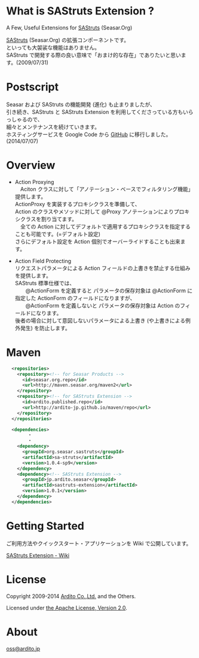 # What is SAStruts Extension ?  

A Few, Useful Extensions for [SAStruts](http://sastruts.seasar.org/) (Seasar.Org)  
  

[SAStruts](http://sastruts.seasar.org/) (Seasar.Org) の拡張コンポーネントです。  
といっても大袈裟な機能はありません。  
SAStruts で開発する際の良い意味で「おまけ的な存在」でありたいと思います。(2009/07/31)  



# Postscript  

Seasar および SAStruts の機能開発 (進化) も止まりましたが、  
引き続き、SAStruts と SAStruts Extension を利用してくださっている方もいらっしゃるので、  
細々とメンテナンスを続けていきます。  
ホスティングサービスを Google Code から [GitHub](https://github.com/ardito-jp/sastruts-extension) に移行しました。(2014/07/07)  



# Overview

+ Action Proxying  
　Aciton クラスに対して「アノテーション・ベースでフィルタリング機能」提供します。  
ActionProxy を実装するプロキシクラスを準備して、  
Action のクラスやメソッドに対して @Proxy アノテーションによりプロキシクラスを割り当てます。  
　全ての Action に対してデフォルトで適用するプロキシクラスを指定することも可能です。(=デフォルト設定)  
さらにデフォルト設定を Action 個別でオーバーライドすることも出来ます。    

+ Action Field Protecting  
リクエストパラメータによる Action フィールドの上書きを禁止する仕組みを提供します。  
SAStruts 標準仕様では、  
　　@ActionForm を定義すると パラメータの保存対象は @ActionForm に指定した ActionForm のフィールドになりますが、  
　　@ActionForm を定義しないと パラメータの保存対象は Action のフィールドになります。  
後者の場合に対して意図しないパラメータによる上書き (や上書きによる例外発生) を防止します。  



# Maven  

``` xml
  <repositories>
    <repository><!-- for Seasar Products -->
      <id>seasar.org.repo</id>
      <url>http://maven.seasar.org/maven2</url>
    </repository>
    <repository><!-- for SAStruts Extension -->
      <id>ardito.published.repo</id>
      <url>http://ardito-jp.github.io/maven/repo</url>
    </repository>
  </repositories>

  <dependencies>
        ・
        ・
    <dependency>
      <groupId>org.seasar.sastruts</groupId>
      <artifactId>sa-struts</artifactId>
      <version>1.0.4-sp9</version>
    </dependency>
    <dependency><!-- SAStruts Extension -->
      <groupId>jp.ardito.seasar</groupId>
      <artifactId>sastruts-extension</artifactId>
      <version>1.0.1</version>
    </dependency>
  </dependencies>  
```

  

# Getting Started  

ご利用方法やクイックスタート・アプリケーションを Wiki で公開しています。  

[SAStruts Extension - Wiki](https://github.com/ardito-jp/sastruts-extension/wiki)
  



# License  

Copyright 2009-2014 [Ardito Co.,Ltd.](http://www.ardito.jp/) and the Others.  

Licensed under [the Apache License, Version 2.0](http://www.apache.org/licenses/LICENSE-2.0).  



# About  

oss@ardito.jp  

  

  
